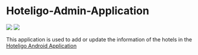 # Hoteligo-Admin-Application

<img src="https://img.shields.io/badge/Android-3DDC84?style=for-the-badge&logo=android&logoColor=white" /> ![](https://img.shields.io/badge/firebase-ffca28?style=for-the-badge&logo=firebase&logoColor=black)

This application is used to add or update the information of the hotels in the [Hoteligo Android Application](https://github.com/vishwaksena-vishnu/Hoteligo-Android-Application)
